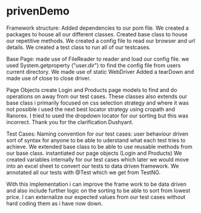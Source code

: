 # privenDemo

Framework structure:
Added dependencies to our pom file.
We created a packages to house all our different classes.
Created base class to house our repetitive methods.
We created a config file to read our browser and url details.
We created a test class to run all of our testcases.

Base Page:
	made use of FileReader to reader and load our config file.
	we used System.getproperty ("user.dir") to find the config file from users current directory.
	We made use of static WebDriver
	Added a tearDown and made use of close to close driver.

Page Objects
	create Login and Products page models to find and do operations on away from our test cases.
	These classes also extends our base class
	i primarily focused on css selection strategy and where it was not possible i used the next best locator strategy using cropath and Ranorex.
	I tried to used the dropdown locator for our sorting but this was incorrect. Thank you for the clarification Dushyant.
	
Test Cases:
	Naming convention for our test cases:
		user behaviour driven sort of syntax for anyone to be able to uderstand what each test tries to achieve.
	We extended base class to be able to use reusable methods from our base class.
	instantiated our page objects (Login and Products)
	We created variables internally for our test cases which later we would move into an excel sheet to convert our tests to data driven framework.
	We annotated all our tests with @Test which we get from TestNG.	
	
With this implementation i can improve the frame work to be data driven and also include further logic on the sorting to be able to sort from lowest price.
I can externalize our expected values from our test cases without hard coding them as i have now down.